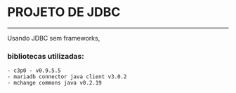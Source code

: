 # PROJETO DE JDBC

---
Usando JDBC sem frameworks,


### bibliotecas utilizadas:

    - c3p0 - v0.9.5.5
    - mariadb connector java client v3.0.2
    - mchange commons java v0.2.19